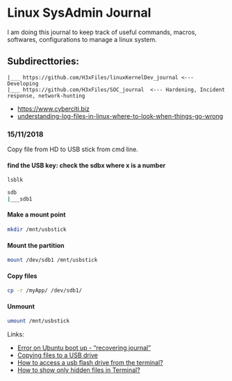 # Linux SysAdmin Journal
I am doing this journal to keep track of useful commands, macros, softwares, configurations to manage a linux system.


## Subdirecttories:
```
|___ https://github.com/H3xFiles/linuxKernelDev_journal <--- Developing
|___ https://github.com/H3xFiles/SOC_journal  <--- Hardening, Incident response, network-hunting
```


- https://www.cyberciti.biz 
- [understanding-log-files-in-linux-where-to-look-when-things-go-wrong](http://www.lostsaloon.com/technology/understanding-log-files-in-linux-where-to-look-when-things-go-wrong/)


### 15/11/2018
Copy file from HD to USB stick from cmd line.

#### find the USB key: check the sdbx where x is a number
```Bash
lsblk

sdb
|___sdb1
```
#### Make a mount point
```Bash
mkdir /mnt/usbstick
```
#### Mount the partition
```Bash
mount /dev/sdb1 /mnt/usbstick
```
#### Copy files
```Bash
cp -r /myApp/ /dev/sdb1/
```
#### Unmount
```Bash
umount /mnt/usbstick
```

Links:
- [Error on Ubuntu boot up - “recovering journal” ](https://askubuntu.com/questions/924170/error-on-ubuntu-boot-up-recovering-journal)
- [Copying files to a USB drive](https://askubuntu.com/questions/37767/how-to-access-a-usb-flash-drive-from-the-terminal)
- [How to access a usb flash drive from the terminal?](https://askubuntu.com/questions/37767/how-to-access-a-usb-flash-drive-from-the-terminal)
- [How to show only hidden files in Terminal?](https://askubuntu.com/questions/468901/how-to-show-only-hidden-files-in-terminal)
